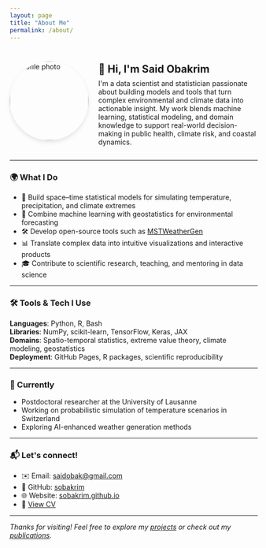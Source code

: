 ```yaml
---
layout: page
title: "About Me"
permalink: /about/
---
```


<div style="display: flex; align-items: center; gap: 20px; flex-wrap: wrap;">
  <img src="{{ '/assets/img/1709718445329.jpg' | relative_url }}" alt="Profile photo" style="width: 160px; border-radius: 50%; box-shadow: 0px 4px 8px rgba(0,0,0,0.1);" />
  <div style="flex: 1;">
    <h2 style="margin-bottom: 0.4em;">👋 Hi, I'm Said Obakrim</h2>
    <p style="margin-top: 0;">
      I'm a data scientist and statistician passionate about building models and tools that turn complex environmental and climate data into actionable insight. My work blends machine learning, statistical modeling, and domain knowledge to support real-world decision-making in public health, climate risk, and coastal dynamics.
    </p>
  </div>
</div>

---

### 🌍 What I Do

- 🔬 Build space–time statistical models for simulating temperature, precipitation, and climate extremes  
- 🧠 Combine machine learning with geostatistics for environmental forecasting  
- 🛠 Develop open-source tools such as <a href="https://sobakrim.github.io/MSTWeatherGen" target="_blank">MSTWeatherGen</a>  
- 📊 Translate complex data into intuitive visualizations and interactive products  
- 🎓 Contribute to scientific research, teaching, and mentoring in data science

---

### 🛠 Tools & Tech I Use

**Languages**: Python, R, Bash  
**Libraries**: NumPy, scikit-learn, TensorFlow, Keras, JAX  
**Domains**: Spatio-temporal statistics, extreme value theory, climate modeling, geostatistics  
**Deployment**: GitHub Pages, R packages, scientific reproducibility

---

### 🧭 Currently

- Postdoctoral researcher at the University of Lausanne  
- Working on probabilistic simulation of temperature scenarios in Switzerland  
- Exploring AI-enhanced weather generation methods

---

### 📬 Let's connect!

- ✉️ Email: saidobak@gmail.com  
- 💼 GitHub: [sobakrim](https://github.com/sobakrim)  
- 🌐 Website: [sobakrim.github.io](https://sobakrim.github.io)  
- 📝 [View CV](/cv/)

---

_Thanks for visiting! Feel free to explore my [projects](/projects/) or check out my [publications](/publications/)._
